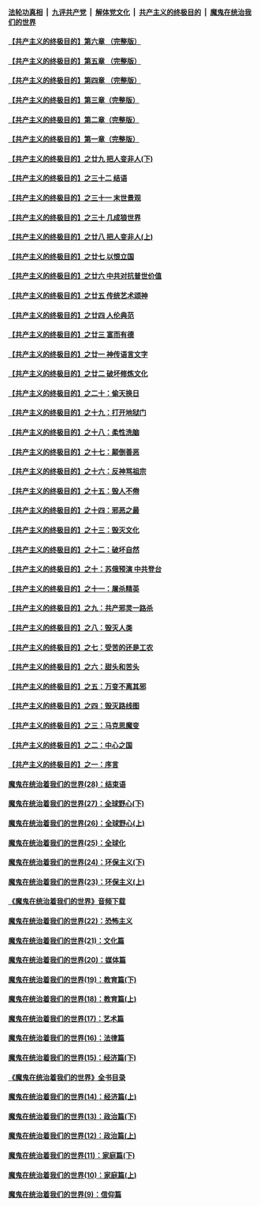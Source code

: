 ####  [法轮功真相](../../../../basic/blob/master/README.md?t=05151231) &nbsp;|&nbsp; [九评共产党](../../../../9ping.md/blob/master/README.md?t=05151231) &nbsp;|&nbsp; [解体党文化](../../../../jtdwh.md/blob/master/README.md?t=05151231)  &nbsp;|&nbsp; [共产主义的终极目的](../../../../gczydzjmd.md/blob/master/README.md?t=05151231) &nbsp;|&nbsp; [魔鬼在统治我们的世界](../../../../mgztzwmdsj.md/blob/master/README.md?t=05151231) 

#### [【共产主义的终极目的】第六章 （完整版）](../pages/nsc422/n11428913.md?t=05151231) 

#### [【共产主义的终极目的】第五章 （完整版）](../pages/nsc422/n11428912.md?t=05151231) 

#### [【共产主义的终极目的】第四章 （完整版）](../pages/nsc422/n11428907.md?t=05151231) 

#### [【共产主义的终极目的】第三章（完整版）](../pages/nsc422/n11428848.md?t=05151231) 

#### [【共产主义的终极目的】第二章（完整版）](../pages/nsc422/n11428831.md?t=05151231) 

#### [【共产主义的终极目的】第一章（完整版）](../pages/nsc422/n11417651.md?t=05151231) 

#### [【共产主义的终极目的】之廿九 把人变非人(下)](../pages/nsc422/n11344140.md?t=05151231) 

#### [【共产主义的终极目的】之三十二 结语](../pages/nsc422/n11360535.md?t=05151231) 

#### [【共产主义的终极目的】之三十一 末世景观](../pages/nsc422/n11351129.md?t=05151231) 

#### [【共产主义的终极目的】之三十 几成狼世界](../pages/nsc422/n11348280.md?t=05151231) 

#### [【共产主义的终极目的】之廿八 把人变非人(上)](../pages/nsc422/n11340492.md?t=05151231) 

#### [【共产主义的终极目的】之廿七 以恨立国](../pages/nsc422/n11336944.md?t=05151231) 

#### [【共产主义的终极目的】之廿六 中共对抗普世价值](../pages/nsc422/n11324785.md?t=05151231) 

#### [【共产主义的终极目的】之廿五 传统艺术颂神](../pages/nsc422/n11296396.md?t=05151231) 

#### [【共产主义的终极目的】之廿四 人伦典范](../pages/nsc422/n11296397.md?t=05151231) 

#### [【共产主义的终极目的】之廿三 富而有德](../pages/nsc422/n11283598.md?t=05151231) 

#### [【共产主义的终极目的】之廿一 神传语言文字](../pages/nsc422/n11263265.md?t=05151231) 

#### [【共产主义的终极目的】之廿二 破坏修炼文化](../pages/nsc422/n11245728.md?t=05151231) 

#### [【共产主义的终极目的】之二十：偷天换日](../pages/nsc422/n11238846.md?t=05151231) 

#### [【共产主义的终极目的】之十九：打开地狱门](../pages/nsc422/n11206376.md?t=05151231) 

#### [【共产主义的终极目的】之十八：柔性洗脑](../pages/nsc422/n11199994.md?t=05151231) 

#### [【共产主义的终极目的】之十七：颠倒善恶](../pages/nsc422/n11179782.md?t=05151231) 

#### [【共产主义的终极目的】之十六：反神骂祖宗](../pages/nsc422/n11166798.md?t=05151231) 

#### [【共产主义的终极目的】之十五：毁人不倦](../pages/nsc422/n11166792.md?t=05151231) 

#### [【共产主义的终极目的】之十四：邪恶之最](../pages/nsc422/n11150249.md?t=05151231) 

#### [【共产主义的终极目的】之十三：毁灭文化](../pages/nsc422/n11135227.md?t=05151231) 

#### [【共产主义的终极目的】之十二：破坏自然](../pages/nsc422/n11135214.md?t=05151231) 

#### [【共产主义的终极目的】之十：苏俄预演 中共登台](../pages/nsc422/n11118424.md?t=05151231) 

#### [【共产主义的终极目的】之十一：屠杀精英](../pages/nsc422/n11118442.md?t=05151231) 

#### [【共产主义的终极目的】之九：共产邪灵一路杀](../pages/nsc422/n11114139.md?t=05151231) 

#### [【共产主义的终极目的】之八：毁灭人类](../pages/nsc422/n11108503.md?t=05151231) 

#### [【共产主义的终极目的】之七：受苦的还是工农](../pages/nsc422/n11101809.md?t=05151231) 

#### [【共产主义的终极目的】之六：甜头和苦头](../pages/nsc422/n11096971.md?t=05151231) 

#### [【共产主义的终极目的】之五：万变不离其邪](../pages/nsc422/n11091285.md?t=05151231) 

#### [【共产主义的终极目的】之四：毁灭路线图](../pages/nsc422/n11086284.md?t=05151231) 

#### [【共产主义的终极目的】之三：马克思魔变](../pages/nsc422/n11061941.md?t=05151231) 

#### [【共产主义的终极目的】之二：中心之国](../pages/nsc422/n11047728.md?t=05151231) 

#### [【共产主义的终极目的】之一：序言](../pages/nsc422/n11086077.md?t=05151231) 

#### [魔鬼在统治着我们的世界(28)：结束语](../pages/nsc422/n10936246.md?t=05151231) 

#### [魔鬼在统治着我们的世界(27)：全球野心(下)](../pages/nsc422/n10928319.md?t=05151231) 

#### [魔鬼在统治着我们的世界(26)：全球野心(上)](../pages/nsc422/n10900318.md?t=05151231) 

#### [魔鬼在统治着我们的世界(25)：全球化](../pages/nsc422/n10788205.md?t=05151231) 

#### [魔鬼在统治着我们的世界(24)：环保主义(下)](../pages/nsc422/n10695307.md?t=05151231) 

#### [魔鬼在统治着我们的世界(23)：环保主义(上)](../pages/nsc422/n10688613.md?t=05151231) 

#### [《魔鬼在统治着我们的世界》音频下载](../pages/nsc422/n10635553.md?t=05151231) 

#### [魔鬼在统治着我们的世界(22)：恐怖主义](../pages/nsc422/n10614727.md?t=05151231) 

#### [魔鬼在统治着我们的世界(21)：文化篇](../pages/nsc422/n10597706.md?t=05151231) 

#### [魔鬼在统治着我们的世界(20)：媒体篇](../pages/nsc422/n10586579.md?t=05151231) 

#### [魔鬼在统治着我们的世界(19)：教育篇(下)](../pages/nsc422/n10564808.md?t=05151231) 

#### [魔鬼在统治着我们的世界(18)：教育篇(上)](../pages/nsc422/n10526970.md?t=05151231) 

#### [魔鬼在统治着我们的世界(17)：艺术篇](../pages/nsc422/n10499093.md?t=05151231) 

#### [魔鬼在统治着我们的世界(16)：法律篇](../pages/nsc422/n10485969.md?t=05151231) 

#### [魔鬼在统治着我们的世界(15)：经济篇(下)](../pages/nsc422/n10469975.md?t=05151231) 

#### [《魔鬼在统治着我们的世界》全书目录](../pages/nsc422/n10464261.md?t=05151231) 

#### [魔鬼在统治着我们的世界(14)：经济篇(上)](../pages/nsc422/n10457370.md?t=05151231) 

#### [魔鬼在统治着我们的世界(13)：政治篇(下)](../pages/nsc422/n10448270.md?t=05151231) 

#### [魔鬼在统治着我们的世界(12)：政治篇(上)](../pages/nsc422/n10444576.md?t=05151231) 

#### [魔鬼在统治着我们的世界(11)：家庭篇(下)](../pages/nsc422/n10440961.md?t=05151231) 

#### [魔鬼在统治着我们的世界(10)：家庭篇(上)](../pages/nsc422/n10435448.md?t=05151231) 

#### [魔鬼在统治着我们的世界(9)：信仰篇](../pages/nsc422/n10432159.md?t=05151231) 

